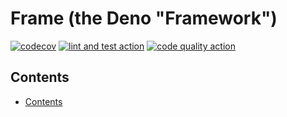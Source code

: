 # Frame (the Deno "Framework") <!-- omit in toc -->

[![codecov](https://codecov.io/gh/samlaycock/deno-frame/branch/main/graph/badge.svg?token=L4RMOW74UI)](https://codecov.io/gh/samlaycock/deno-frame)
[![lint and test action](https://github.com/samlaycock/deno-frame/actions/workflows/deno.yml/badge.svg)](https://github.com/samlaycock/deno-frame/actions)
[![code quality action](https://github.com/samlaycock/deno-frame/actions/workflows/codeql-analysis.yml/badge.svg)](https://github.com/samlaycock/deno-frame/actions)

## Contents

- [Contents](#contents)
